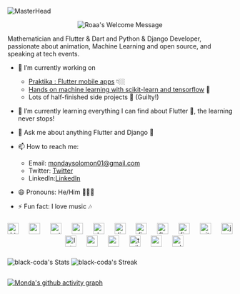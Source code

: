  ![MasterHead](https://blog.bit.ai/wp-content/uploads/2018/09/How-to-Embed-GitHub-Gists-in-Your-Documents-Blog-Banner.png)


<p align="center">
		<img alt="Roaa's Welcome Message"
			 src="https://readme-typing-svg.herokuapp.com?size=28&background=45E5FF00&center=true&vCenter=true&lines=%F0%9F%91%8B%F0%9F%8F%BC+Hi+there!,+I'm+Monday">
  <br />
  
</p>

Mathematician and Flutter & Dart and Python & Django Developer, passionate about animation, Machine Learning and  open source, and speaking at tech events.




* 🔭 I’m currently working on 
  - [Praktika : Flutter mobile apps](https://github.com/black-coda/praktika) 👇🏼
  - [Hands on machine learning with scikit-learn and tensorflow](#flutter-tutorials) 📖
  - Lots of half-finished side projects 👀 (Guilty!)
* 🌱 I’m currently learning everything I can find about Flutter 💙, the learning never stops!
* 💬 Ask me about anything Flutter and Django 💙
* 📫 How to reach me:
  * Email: mondaysolomon01@gmail.com
  * Twitter: [Twitter](https://x.com/SOkwharobo)
  * LinkedIn:[LinkedIn](https://github.com/SOkwharobo/ml-journey.git)

* 😄 Pronouns: He/Him 👩🏻‍💻
* ⚡ Fun fact: I love music 🎶 

###

<div align="center">
  <img src="https://cdn.jsdelivr.net/gh/devicons/devicon/icons/html5/html5-original.svg" height="25" alt="html5 logo"  />
  <img width="15" />
  <img src="https://cdn.jsdelivr.net/gh/devicons/devicon/icons/css3/css3-original.svg" height="25" alt="css3 logo"  />
  <img width="15" />
  <img src="https://cdn.jsdelivr.net/gh/devicons/devicon/icons/python/python-original.svg" height="25" alt="python logo"  />
  <img width="15" />
  <img src="https://cdn.jsdelivr.net/gh/devicons/devicon/icons/androidstudio/androidstudio-original.svg" height="25" alt="androidstudio logo"  />
  <img width="15" />
  <img src="https://cdn.jsdelivr.net/gh/devicons/devicon/icons/dart/dart-original.svg" height="25" alt="dart logo"  />
  <img width="15" />
  <img src="https://cdn.jsdelivr.net/gh/devicons/devicon/icons/django/django-plain.svg" height="25" alt="django logo"  />
  <img width="15" />
  <img src="https://cdn.jsdelivr.net/gh/devicons/devicon/icons/firebase/firebase-plain.svg" height="25" alt="firebase logo"  />
  <img width="15" />
  <img src="https://cdn.jsdelivr.net/gh/devicons/devicon/icons/flutter/flutter-original.svg" height="25" alt="flutter logo"  />
  <img width="15" />
  <img src="https://cdn.jsdelivr.net/gh/devicons/devicon/icons/figma/figma-original.svg" height="25" alt="figma logo"  />
  <img width="15" />
  <img src="https://cdn.jsdelivr.net/gh/devicons/devicon/icons/git/git-original.svg" height="25" alt="git logo"  />
  <img width="15" />
  <img src="https://cdn.jsdelivr.net/gh/devicons/devicon/icons/jupyter/jupyter-original.svg" height="25" alt="jupyter logo"  />
  <img width="15" />
  <img src="https://cdn.jsdelivr.net/gh/devicons/devicon/icons/latex/latex-original.svg" height="25" alt="latex logo"  />
  <img width="15" />
  <img src="https://cdn.jsdelivr.net/gh/devicons/devicon/icons/mysql/mysql-original.svg" height="25" alt="mysql logo"  />
  <img width="15" />
  <img src="https://cdn.jsdelivr.net/gh/devicons/devicon/icons/postgresql/postgresql-original.svg" height="25" alt="postgresql logo"  />
  <img width="15" />
  <img src="https://cdn.jsdelivr.net/gh/devicons/devicon/icons/tailwindcss/tailwindcss-original-wordmark.svg" height="25" alt="tailwindcss logo"  />
  <img width="15" />
  <img src="https://cdn.jsdelivr.net/gh/devicons/devicon/icons/vscode/vscode-original.svg" height="25" alt="vscode logo"  />
  <img width="15" />
  <img src="https://cdn.jsdelivr.net/gh/devicons/devicon/icons/xd/xd-plain.svg" height="25" alt="xd logo"  />
</div>



###
![black-coda's Stats](https://github-readme-stats.vercel.app/api?username=black-coda&theme=nord&show_icons=true&hide_border=true&count_private=true)  ![black-coda's Streak](https://github-readme-streak-stats.herokuapp.com/?user=black-coda&theme=nord&hide_border=true)



###

<h2 align="left"></h2>

###

[![Monda's github activity graph](https://github-readme-activity-graph.vercel.app/graph?username=black-coda&bg_color=000000&color=ffffff&line=008080&point=ff0000&area=true&hide_border=true)](https://github.com/ashutosh00710/github-readme-activity-graph)
